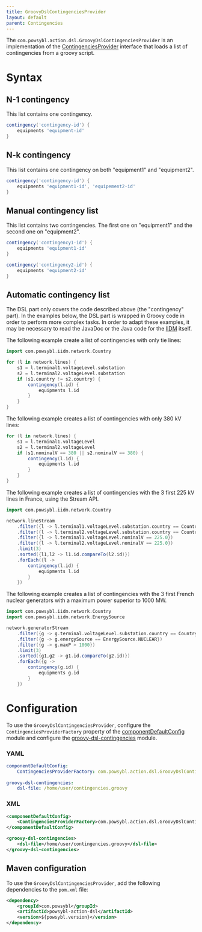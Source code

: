 ```yaml
---
title: GroovyDslContingenciesProvider
layout: default
parent: Contingencies
---
```


The `com.powsybl.action.dsl.GroovyDslContingenciesProvider` is an implementation of the
[ContingenciesProvider](index.md#ContingenciesProvider) interface that loads a list of contingencies from a groovy script.

# Syntax

## N-1 contingency
This list contains one contingency.
```groovy
contingency('contingency-id') {
    equipments 'equipment-id'
}
```

## N-k contingency
This list contains one contingency on both "equipment1" and "equipment2".
```groovy
contingency('contingency-id') {
    equipments 'equipment1-id', 'equipement2-id'
}
```

## Manual contingency list
This list contains two contingencies. The first one on "equipment1" and the second one on "equipment2".

```groovy
contingency('contingency1-id') {
    equipments 'equipment1-id'
}

contingency('contingency2-id') {
    equipments 'equipment2-id'
}
```

## Automatic contingency list

The DSL part only covers the code described above (the "contingency" part). In the examples below, the DSL part is
wrapped in Groovy code in order to perform more complex tasks.  In order to adapt these examples, it may be necessary to
read the JavaDoc or the Java code for the [IIDM](../iidm/model/index.md) itself. 

The following example create a list of contingencies with only tie lines:
```groovy
import com.powsybl.iidm.network.Country

for (l in network.lines) {
    s1 = l.terminal1.voltageLevel.substation
    s2 = l.terminal2.voltageLevel.substation
    if (s1.country != s2.country) {
        contingency(l.id) {
            equipments l.id
        }
    }
}
```

The following example creates a list of contingencies with only 380 kV lines:
```groovy
for (l in network.lines) {
    s1 = l.terminal1.voltageLevel
    s2 = l.terminal2.voltageLevel
    if (s1.nominalV == 380 || s2.nominalV == 380) {
        contingency(l.id) {
            equipments l.id
        }
    }
}
```

The following example creates a list of contingencies with the 3 first 225 kV lines in France, using the Stream API.  
```groovy
import com.powsybl.iidm.network.Country

network.lineStream
    .filter({l -> l.terminal1.voltageLevel.substation.country == Country.FR})
    .filter({l -> l.terminal2.voltageLevel.substation.country == Country.FR})
    .filter({l -> l.terminal1.voltageLevel.nominalV == 225.0})
    .filter({l -> l.terminal2.voltageLevel.nominalV == 225.0})
    .limit(3)
    .sorted({l1,l2 -> l1.id.compareTo(l2.id)})
    .forEach({l ->
        contingency(l.id) {
            equipments l.id
        }
    })
```

The following example creates a list of contingencies with the 3 first French nuclear generators with a maximum power
superior to 1000 MW.
```groovy
import com.powsybl.iidm.network.Country
import com.powsybl.iidm.network.EnergySource

network.generatorStream
    .filter({g -> g.terminal.voltageLevel.substation.country == Country.FR})
    .filter({g -> g.energySource == EnergySource.NUCLEAR})
    .filter({g -> g.maxP > 1000})
    .limit(3)
    .sorted({g1,g2 -> g1.id.compareTo(g2.id)})
    .forEach({g ->
        contingency(g.id) {
            equipments g.id
        }
    })
```

# Configuration
To use the `GroovyDslContingenciesProvider`, configure the `ContingenciesProviderFactory` property of the
[componentDefaultConfig](../configuration/modules/componentDefaultConfig.md) module and configure the 
[groovy-dsl-contingencies](../configuration/modules/groovy-dsl-contingencies.md) module.

### YAML
```yaml
componentDefaultConfig:
    ContingenciesProviderFactory: com.powsybl.action.dsl.GroovyDslContingenciesProviderFactory
    
groovy-dsl-contingencies:
    dsl-file: /home/user/contingencies.groovy
```

### XML
```xml
<componentDefaultConfig>
    <ContingenciesProviderFactory>com.powsybl.action.dsl.GroovyDslContingenciesProviderFactory</ContingenciesProviderFactory>
</componentDefaultConfig>

<groovy-dsl-contingencies>
    <dsl-file>/home/user/contingencies.groovy</dsl-file>
</groovy-dsl-contingencies>
```

## Maven configuration
To use the `GroovyDslContingenciesProvider`, add the following dependencies to the `pom.xml` file:
```xml
<dependency>
    <groupId>com.powsybl</groupId>
    <artifactId>powsybl-action-dsl</artifactId>
    <version>${powsybl.version}</version>
</dependency>
```
